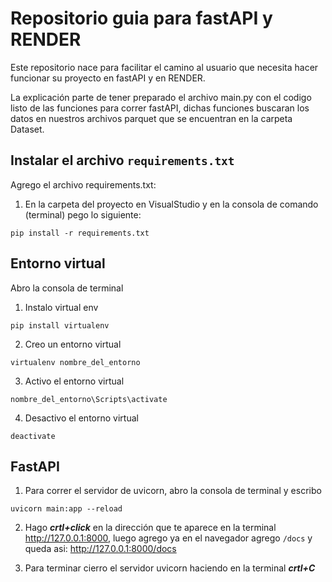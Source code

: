 # Repositorio guia para fastAPI y RENDER
Este repositorio nace para facilitar el camino al usuario que necesita hacer funcionar su proyecto en fastAPI y en RENDER.

La explicación parte de tener preparado el archivo main.py con el codigo listo de las funciones para correr fastAPI, dichas funciones buscaran los datos en nuestros archivos parquet que se encuentran en la carpeta Dataset.

## Instalar el archivo `requirements.txt`

  Agrego el archivo requirements.txt:
  
  1. En la carpeta del proyecto en VisualStudio y en la consola de comando (terminal) pego lo siguiente:

  ```
  pip install -r requirements.txt
  ```

## Entorno virtual

Abro la consola de terminal

1. Instalo virtual env 

  ```
  pip install virtualenv
  ```

2. Creo un entorno virtual

  ```
  virtualenv nombre_del_entorno
  ```

3. Activo el entorno virtual

  ```
  nombre_del_entorno\Scripts\activate
  ```

4. Desactivo el entorno virtual

  ```
  deactivate
  ```



## FastAPI

1. Para correr el servidor de uvicorn, abro la consola de terminal y escribo
  ```
  uvicorn main:app --reload
  ```
2. Hago ***crtl+click*** en la dirección que te aparece en la terminal http://127.0.0.1:8000, luego agrego ya en el navegador agrego `/docs` y queda asi: http://127.0.0.1:8000/docs

3. Para terminar cierro el servidor uvicorn haciendo en la terminal ***crtl+C***

